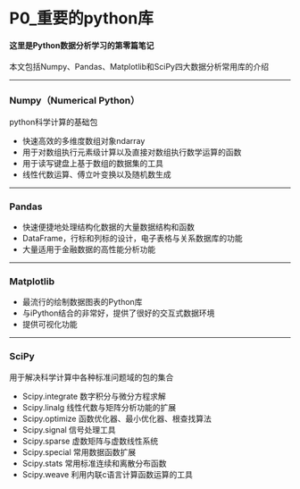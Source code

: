 # P0_重要的python库

#### 这里是Python数据分析学习的第零篇笔记
本文包括Numpy、Pandas、Matplotlib和SciPy四大数据分析常用库的介绍

----
### Numpy（Numerical Python）
python科学计算的基础包
- 快速高效的多维度数组对象ndarray
- 用于对数组执行元素级计算以及直接对数组执行数学运算的函数
- 用于读写键盘上基于数组的数据集的工具
- 线性代数运算、傅立叶变换以及随机数生成


----
### Pandas
- 快速便捷地处理结构化数据的大量数据结构和函数
- DataFrame，行标和列标的设计，电子表格与关系数据库的功能
- 大量适用于金融数据的高性能分析功能


---
### Matplotlib
- 最流行的绘制数据图表的Python库
- 与iPython结合的非常好，提供了很好的交互式数据环境
- 提供可视化功能

---
### SciPy

用于解决科学计算中各种标准问题域的包的集合
- Scipy.integrate 数字积分与微分方程求解
- Scipy.linalg    线性代数与矩阵分析功能的扩展
- Scipy.optimize  函数优化器、最小优化器、根查找算法
- Scipy.signal    信号处理工具
- Scipy.sparse    虚数矩阵与虚数线性系统
- Scipy.special   常用数据函数扩展
- Scipy.stats     常用标准连续和离散分布函数
- Scipy.weave     利用内联c语言计算函数运算的工具